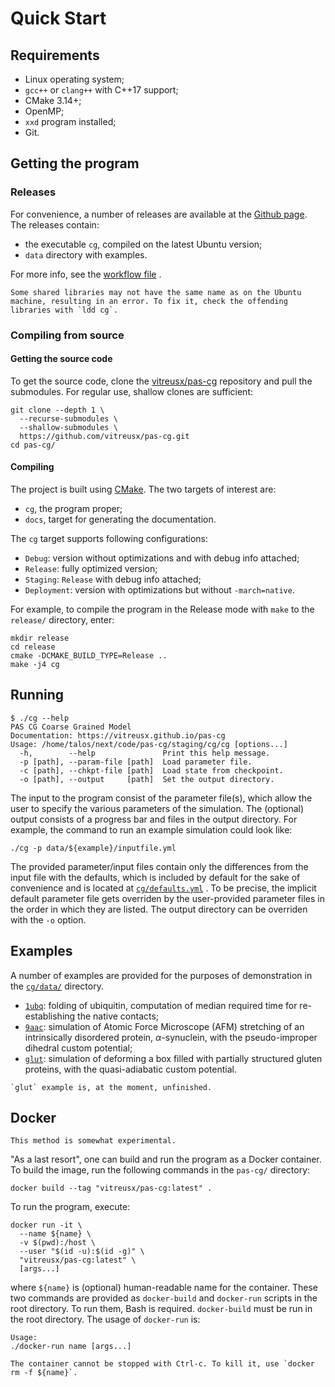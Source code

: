 # Quick Start

## Requirements

- Linux operating system;
- `gcc++` or `clang++` with C++17 support;
- CMake 3.14+;
- OpenMP;
- `xxd` program installed;
- Git.

## Getting the program

### Releases

For convenience, a number of releases are available at
the [Github page](https://github.com/vitreusx/pas-cg/releases). The releases
contain:

- the executable `cg`, compiled on the latest Ubuntu version;
- `data` directory with examples.

For more info, see
the [workflow file](https://github.com/vitreusx/pas-cg/blob/main/.github/workflows/create-release.yml)
.

```{warning}
Some shared libraries may not have the same name as on the Ubuntu machine, resulting in an error. To fix it, check the offending libraries with `ldd cg`.
```

### Compiling from source

#### Getting the source code

To get the source code, clone
the [vitreusx/pas-cg](https://github.com/vitreusx/pas-cg) repository and pull
the submodules. For regular use, shallow clones are sufficient:

```shell
git clone --depth 1 \
  --recurse-submodules \
  --shallow-submodules \
  https://github.com/vitreusx/pas-cg.git
cd pas-cg/
```

#### Compiling

The project is built using [CMake](https://cmake.org/). The two targets of
interest are:

- `cg`, the program proper;
- `docs`, target for generating the documentation.

The `cg` target supports following configurations:

- `Debug`: version without optimizations and with debug info attached;
- `Release`: fully optimized version;
- `Staging`: `Release` with debug info attached;
- `Deployment`: version with optimizations but without `-march=native`.

For example, to compile the program in the Release mode with `make` to
the `release/` directory, enter:

```shell
mkdir release
cd release
cmake -DCMAKE_BUILD_TYPE=Release ..
make -j4 cg
```

## Running

```
$ ./cg --help
PAS CG Coarse Grained Model
Documentation: https://vitreusx.github.io/pas-cg
Usage: /home/talos/next/code/pas-cg/staging/cg/cg [options...]
  -h,        --help               Print this help message.
  -p [path], --param-file [path]  Load parameter file.
  -c [path], --chkpt-file [path]  Load state from checkpoint.
  -o [path], --output     [path]  Set the output directory.
```

The input to the program consist of the parameter file(s), which allow the user
to specify the various parameters of the simulation. The (optional) output
consists of a progress bar and files in the output directory. For example, the
command to run an example simulation could look like:

```shell
./cg -p data/${example}/inputfile.yml
```

The provided parameter/input files contain only the differences from the input
file with the defaults, which is included by default for the sake of convenience
and is located
at [`cg/defaults.yml`](https://github.com/vitreusx/pas-cg/blob/main/cg/default.yml)
. To be precise, the implicit default parameter file gets overriden by the
user-provided parameter files in the order in which they are listed. The output
directory can be overriden with the `-o` option.

## Examples

A number of examples are provided for the purposes of demonstration in
the [`cg/data/`](https://github.com/vitreusx/pas-cg/tree/main/cg/data)
directory.

- [`1ubq`](https://github.com/vitreusx/pas-cg/tree/main/cg/data/1ubq): folding
  of ubiquitin, computation of median required time for re-establishing the
  native contacts;
- [`9aac`](https://github.com/vitreusx/pas-cg/tree/main/cg/data/9aac):
  simulation of Atomic Force Microscope (AFM) stretching of an intrinsically
  disordered protein, $\alpha$-synuclein, with the pseudo-improper dihedral
  custom potential;
- [`glut`](https://github.com/vitreusx/pas-cg/tree/main/cg/data/1ubq):
  simulation of deforming a box filled with partially structured gluten
  proteins, with the quasi-adiabatic custom potential.

```{warning}
`glut` example is, at the moment, unfinished.
```

## Docker

```{warning}
This method is somewhat experimental.
```

"As a last resort", one can build and run the program as a Docker container. To
build the image, run the following commands in the `pas-cg/` directory:

```shell
docker build --tag "vitreusx/pas-cg:latest" .
```

To run the program, execute:

```shell
docker run -it \
  --name ${name} \
  -v $(pwd):/host \
  --user "$(id -u):$(id -g)" \
  "vitreusx/pas-cg:latest" \
  [args...]
```

where `${name}` is (optional) human-readable name for the container. These two
commands are provided as `docker-build` and `docker-run` scripts in the root
directory. To run them, Bash is required. `docker-build` must be run in the root
directory. The usage of `docker-run` is:

```
Usage:
./docker-run name [args...]
```

```{warning}
The container cannot be stopped with Ctrl-c. To kill it, use `docker rm -f ${name}`.
```